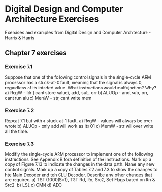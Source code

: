 # Digital Design and Computer Architecture Exercises
Exercises and examples from Digital Design and Computer Architecture - Harris &amp; Harris

## Chapter 7 exercises
### Exercise 7.1
Suppose that one of the following control signals in the single-cycle ARM processor has a stuck-at-0 fault, meaning that the signal is always 0, regardless of its inteded value.  What instructions would malfujnction?  Why?
a) RegW - ldr ( cant store value), add, sub, orr
b) ALUOp - and, sub, orr, cant run alu
c) MemW - str, cant write mem

### Exercise 7.2
Repeat 7.1 but with a stuck-at-1 fault. 
a) RegW - values will always be over wrote
b) ALUOp - only add will work as its 01 
c) MemW - str will over write all the time.

### Exercise 7.3
Modifiy the single-cycle ARM processor to implement one of the following instructions.  See Appendix B fora definition of the instructions.  Mark up a copy of Figure 7.13 to indicate the changes in the data path.  Name any new control signals.  Mark up a copy of Tables 7.2 and 7.3 to show the changes to hte Main Decoder and teh CLU Decoder.  Describe any other changes that are required.
a) TST (1000(S=1), TST Rd, Rn, Src2, Set Flags based on Rn & Src2)
b) LSL
c) CMN
d) ADC